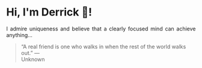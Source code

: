 # Hi, I'm Derrick 👋!
<p align="justify">I admire uniqueness and believe that a clearly focused mind can achieve anything...</p> 
<!-- #quote-start -->
<blockquote>&ldquo;A real friend is one who walks in when the rest of the world walks out.&rdquo; &mdash; <footer>Unknown</footer></blockquote>
<!-- #quote-end -->
